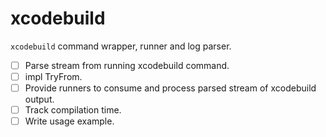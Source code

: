 # xcodebuild

`xcodebuild` command wrapper, runner and log parser.

- [ ] Parse stream from running xcodebuild command.
- [ ] impl TryFrom<String>.
- [ ] Provide runners to consume and process parsed stream of xcodebuild output.
- [ ] Track compilation time.
- [ ] Write usage example.

